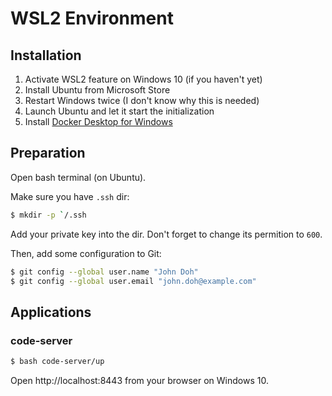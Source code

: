 # WSL2 Environment

## Installation

1. Activate WSL2 feature on Windows 10 (if you haven't yet)
2. Install Ubuntu from Microsoft Store
3. Restart Windows twice (I don't know why this is needed)
4. Launch Ubuntu and let it start the initialization
5. Install [Docker Desktop for Windows](https://hub.docker.com/editions/community/docker-ce-desktop-windows/)

## Preparation

Open bash terminal (on Ubuntu).

Make sure you have `.ssh` dir:

```bash
$ mkdir -p `/.ssh
```

Add your private key into the dir. Don't forget to change its permition to `600`.

Then, add some configuration to Git:

```bash
$ git config --global user.name "John Doh"
$ git config --global user.email "john.doh@example.com"
```

## Applications

### code-server

```bash
$ bash code-server/up
```

Open http://localhost:8443 from your browser on Windows 10.
